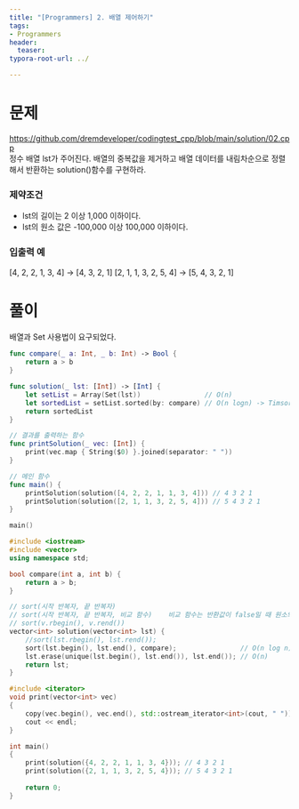 ```yaml
---
title: "[Programmers] 2. 배열 제어하기"
tags: 
- Programmers
header: 
  teaser: 
typora-root-url: ../

---
```


<!-- <img src="/assets/img/2025-05-08-[UIKit]-tableView2/1.png" alt="1" width="50%"> -->

<!-- <img src="{{ '/assets/img/2025-05-08-[UIKit]-tableView2/1.png' | relative_url }}" alt="이미지" width="30%"> -->

# 문제
https://github.com/dremdeveloper/codingtest_cpp/blob/main/solution/02.cpp  
정수 배열 lst가 주어진다. 배열의 중복값을 제거하고 배열 데이터를 내림차순으로 정렬해서 반환하는 solution()함수를 구현하라.

### 제약조건
- lst의 길이는 2 이상 1,000 이하이다.
- lst의 원소 값은 -100,000 이상 100,000 이하이다.

### 입출력 예
[4, 2, 2, 1, 3, 4] -> [4, 3, 2, 1]
[2, 1, 1, 3, 2, 5, 4] -> [5, 4, 3, 2, 1]

# 풀이
배열과 Set 사용법이 요구되었다.

```swift
func compare(_ a: Int, _ b: Int) -> Bool {
    return a > b
}

func solution(_ lst: [Int]) -> [Int] {
    let setList = Array(Set(lst))                // O(n) 
    let sortedList = setList.sorted(by: compare) // O(n logn) -> Timsort
    return sortedList
}

// 결과를 출력하는 함수
func printSolution(_ vec: [Int]) {
    print(vec.map { String($0) }.joined(separator: " "))
}

// 메인 함수
func main() {
    printSolution(solution([4, 2, 2, 1, 1, 3, 4])) // 4 3 2 1
    printSolution(solution([2, 1, 1, 3, 2, 5, 4])) // 5 4 3 2 1
}

main()
```

```c++
#include <iostream>
#include <vector>
using namespace std;

bool compare(int a, int b) {
    return a > b;
}

// sort(시작 반복자, 끝 반복자)
// sort(시작 반복자, 끝 반복자, 비교 함수)    비교 함수는 반환값이 false일 때 원소의 위치를 바꾼다
// sort(v.rbegin(), v.rend())
vector<int> solution(vector<int> lst) {
    //sort(lst.rbegin(), lst.rend());
    sort(lst.begin(), lst.end(), compare);                // O(n log n) -> IntroSort
    lst.erase(unique(lst.begin(), lst.end()), lst.end()); // O(n)
    return lst;
}

#include <iterator>
void print(vector<int> vec)
{
    copy(vec.begin(), vec.end(), std::ostream_iterator<int>(cout, " "));
    cout << endl;
}

int main()
{
    print(solution({4, 2, 2, 1, 1, 3, 4})); // 4 3 2 1
    print(solution({2, 1, 1, 3, 2, 5, 4})); // 5 4 3 2 1
    
    return 0;
}
```